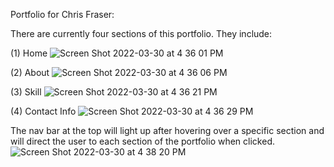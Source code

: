 Portfolio for Chris Fraser:

There are currently four sections of this portfolio. They include: 

(1) Home
![Screen Shot 2022-03-30 at 4 36 01 PM](https://user-images.githubusercontent.com/93229460/160926509-df379cb8-a7d6-4bd5-a4fa-3409eca2eed8.png)

(2) About
![Screen Shot 2022-03-30 at 4 36 06 PM](https://user-images.githubusercontent.com/93229460/160926543-f7c63322-58d3-4050-b5d5-6dbf957c0016.png)

(3) Skill
![Screen Shot 2022-03-30 at 4 36 21 PM](https://user-images.githubusercontent.com/93229460/160926620-38fda9ba-3dd7-4058-9787-e70671d97f30.png)

(4) Contact Info
![Screen Shot 2022-03-30 at 4 36 29 PM](https://user-images.githubusercontent.com/93229460/160926635-3119c1eb-9053-47bc-a643-f5cd77b92783.png)

The nav bar at the top will light up after hovering over a specific section and will direct the user to each section of the portfolio when clicked.
![Screen Shot 2022-03-30 at 4 38 20 PM](https://user-images.githubusercontent.com/93229460/160926690-b9b6796b-91e9-4edb-9a3c-52889c2b3a6d.png)
